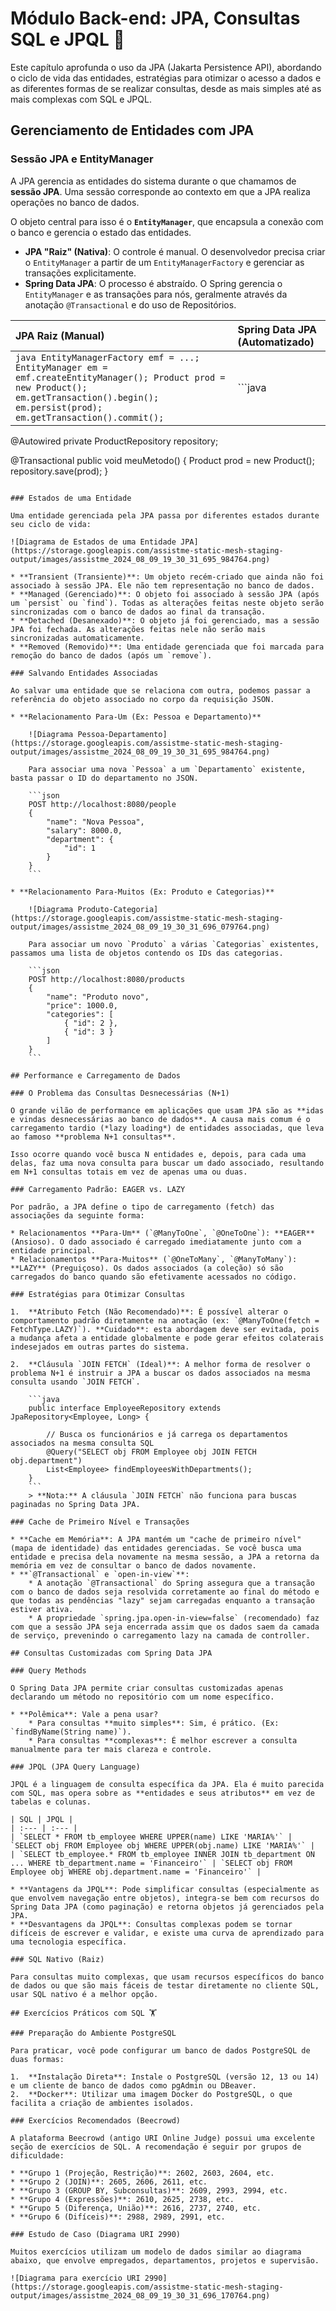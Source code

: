 # Módulo Back-end: JPA, Consultas SQL e JPQL 🐘

Este capítulo aprofunda o uso da JPA (Jakarta Persistence API), abordando o ciclo de vida das entidades, estratégias para otimizar o acesso a dados e as diferentes formas de se realizar consultas, desde as mais simples até as mais complexas com SQL e JPQL.

## Gerenciamento de Entidades com JPA

### Sessão JPA e EntityManager

A JPA gerencia as entidades do sistema durante o que chamamos de **sessão JPA**. Uma sessão corresponde ao contexto em que a JPA realiza operações no banco de dados.

O objeto central para isso é o **`EntityManager`**, que encapsula a conexão com o banco e gerencia o estado das entidades.

  * **JPA "Raiz" (Nativa)**: O controle é manual. O desenvolvedor precisa criar o `EntityManager` a partir de um `EntityManagerFactory` e gerenciar as transações explicitamente.
  * **Spring Data JPA**: O processo é abstraído. O Spring gerencia o `EntityManager` e as transações para nós, geralmente através da anotação `@Transactional` e do uso de Repositórios.

| JPA Raiz (Manual) | Spring Data JPA (Automatizado) |
| :--- | :--- |
| ` java EntityManagerFactory emf = ...; EntityManager em = emf.createEntityManager(); Product prod = new Product(); em.getTransaction().begin(); em.persist(prod); em.getTransaction().commit();  ` | \`\`\`java
@Autowired
private ProductRepository repository;

@Transactional
public void meuMetodo() {
Product prod = new Product();
repository.save(prod);
}

````|

### Estados de uma Entidade

Uma entidade gerenciada pela JPA passa por diferentes estados durante seu ciclo de vida:

![Diagrama de Estados de uma Entidade JPA](https://storage.googleapis.com/assistme-static-mesh-staging-output/images/assistme_2024_08_09_19_30_31_695_984764.png)

* **Transient (Transiente)**: Um objeto recém-criado que ainda não foi associado à sessão JPA. Ele não tem representação no banco de dados.
* **Managed (Gerenciado)**: O objeto foi associado à sessão JPA (após um `persist` ou `find`). Todas as alterações feitas neste objeto serão sincronizadas com o banco de dados ao final da transação.
* **Detached (Desanexado)**: O objeto já foi gerenciado, mas a sessão JPA foi fechada. As alterações feitas nele não serão mais sincronizadas automaticamente.
* **Removed (Removido)**: Uma entidade gerenciada que foi marcada para remoção do banco de dados (após um `remove`).

### Salvando Entidades Associadas

Ao salvar uma entidade que se relaciona com outra, podemos passar a referência do objeto associado no corpo da requisição JSON.

* **Relacionamento Para-Um (Ex: Pessoa e Departamento)**

    ![Diagrama Pessoa-Departamento](https://storage.googleapis.com/assistme-static-mesh-staging-output/images/assistme_2024_08_09_19_30_31_695_984764.png)

    Para associar uma nova `Pessoa` a um `Departamento` existente, basta passar o ID do departamento no JSON.

    ```json
    POST http://localhost:8080/people
    {
        "name": "Nova Pessoa",
        "salary": 8000.0,
        "department": {
            "id": 1
        }
    }
    ```

* **Relacionamento Para-Muitos (Ex: Produto e Categorias)**

    ![Diagrama Produto-Categoria](https://storage.googleapis.com/assistme-static-mesh-staging-output/images/assistme_2024_08_09_19_30_31_696_079764.png)

    Para associar um novo `Produto` a várias `Categorias` existentes, passamos uma lista de objetos contendo os IDs das categorias.

    ```json
    POST http://localhost:8080/products
    {
        "name": "Produto novo",
        "price": 1000.0,
        "categories": [
            { "id": 2 },
            { "id": 3 }
        ]
    }
    ```

## Performance e Carregamento de Dados

### O Problema das Consultas Desnecessárias (N+1)

O grande vilão de performance em aplicações que usam JPA são as **idas e vindas desnecessárias ao banco de dados**. A causa mais comum é o carregamento tardio (*lazy loading*) de entidades associadas, que leva ao famoso **problema N+1 consultas**.

Isso ocorre quando você busca N entidades e, depois, para cada uma delas, faz uma nova consulta para buscar um dado associado, resultando em N+1 consultas totais em vez de apenas uma ou duas.

### Carregamento Padrão: EAGER vs. LAZY

Por padrão, a JPA define o tipo de carregamento (fetch) das associações da seguinte forma:

* Relacionamentos **Para-Um** (`@ManyToOne`, `@OneToOne`): **EAGER** (Ansioso). O dado associado é carregado imediatamente junto com a entidade principal.
* Relacionamentos **Para-Muitos** (`@OneToMany`, `@ManyToMany`): **LAZY** (Preguiçoso). Os dados associados (a coleção) só são carregados do banco quando são efetivamente acessados no código.

### Estratégias para Otimizar Consultas

1.  **Atributo Fetch (Não Recomendado)**: É possível alterar o comportamento padrão diretamente na anotação (ex: `@ManyToOne(fetch = FetchType.LAZY)`). **Cuidado**: esta abordagem deve ser evitada, pois a mudança afeta a entidade globalmente e pode gerar efeitos colaterais indesejados em outras partes do sistema.

2.  **Cláusula `JOIN FETCH` (Ideal)**: A melhor forma de resolver o problema N+1 é instruir a JPA a buscar os dados associados na mesma consulta usando `JOIN FETCH`.

    ```java
    public interface EmployeeRepository extends JpaRepository<Employee, Long> {

        // Busca os funcionários e já carrega os departamentos associados na mesma consulta SQL
        @Query("SELECT obj FROM Employee obj JOIN FETCH obj.department")
        List<Employee> findEmployeesWithDepartments();
    }
    ```
    > **Nota:** A cláusula `JOIN FETCH` não funciona para buscas paginadas no Spring Data JPA.

### Cache de Primeiro Nível e Transações

* **Cache em Memória**: A JPA mantém um "cache de primeiro nível" (mapa de identidade) das entidades gerenciadas. Se você busca uma entidade e precisa dela novamente na mesma sessão, a JPA a retorna da memória em vez de consultar o banco de dados novamente.
* **`@Transactional` e `open-in-view`**:
    * A anotação `@Transactional` do Spring assegura que a transação com o banco de dados seja resolvida corretamente ao final do método e que todas as pendências "lazy" sejam carregadas enquanto a transação estiver ativa.
    * A propriedade `spring.jpa.open-in-view=false` (recomendado) faz com que a sessão JPA seja encerrada assim que os dados saem da camada de serviço, prevenindo o carregamento lazy na camada de controller.

## Consultas Customizadas com Spring Data JPA

### Query Methods

O Spring Data JPA permite criar consultas customizadas apenas declarando um método no repositório com um nome específico.

* **Polêmica**: Vale a pena usar?
    * Para consultas **muito simples**: Sim, é prático. (Ex: `findByName(String name)`).
    * Para consultas **complexas**: É melhor escrever a consulta manualmente para ter mais clareza e controle.

### JPQL (JPA Query Language)

JPQL é a linguagem de consulta específica da JPA. Ela é muito parecida com SQL, mas opera sobre as **entidades e seus atributos** em vez de tabelas e colunas.

| SQL | JPQL |
| :--- | :--- |
| `SELECT * FROM tb_employee WHERE UPPER(name) LIKE 'MARIA%'` | `SELECT obj FROM Employee obj WHERE UPPER(obj.name) LIKE 'MARIA%'` |
| `SELECT tb_employee.* FROM tb_employee INNER JOIN tb_department ON ... WHERE tb_department.name = 'Financeiro'` | `SELECT obj FROM Employee obj WHERE obj.department.name = 'Financeiro'` |

* **Vantagens da JPQL**: Pode simplificar consultas (especialmente as que envolvem navegação entre objetos), integra-se bem com recursos do Spring Data JPA (como paginação) e retorna objetos já gerenciados pela JPA.
* **Desvantagens da JPQL**: Consultas complexas podem se tornar difíceis de escrever e validar, e existe uma curva de aprendizado para uma tecnologia específica.

### SQL Nativo (Raiz)

Para consultas muito complexas, que usam recursos específicos do banco de dados ou que são mais fáceis de testar diretamente no cliente SQL, usar SQL nativo é a melhor opção.

## Exercícios Práticos com SQL 🏋️

### Preparação do Ambiente PostgreSQL

Para praticar, você pode configurar um banco de dados PostgreSQL de duas formas:

1.  **Instalação Direta**: Instale o PostgreSQL (versão 12, 13 ou 14) e um cliente de banco de dados como pgAdmin ou DBeaver.
2.  **Docker**: Utilizar uma imagem Docker do PostgreSQL, o que facilita a criação de ambientes isolados.

### Exercícios Recomendados (Beecrowd)

A plataforma Beecrowd (antigo URI Online Judge) possui uma excelente seção de exercícios de SQL. A recomendação é seguir por grupos de dificuldade:

* **Grupo 1 (Projeção, Restrição)**: 2602, 2603, 2604, etc.
* **Grupo 2 (JOIN)**: 2605, 2606, 2611, etc.
* **Grupo 3 (GROUP BY, Subconsultas)**: 2609, 2993, 2994, etc.
* **Grupo 4 (Expressões)**: 2610, 2625, 2738, etc.
* **Grupo 5 (Diferença, União)**: 2616, 2737, 2740, etc.
* **Grupo 6 (Difíceis)**: 2988, 2989, 2991, etc.

### Estudo de Caso (Diagrama URI 2990)

Muitos exercícios utilizam um modelo de dados similar ao diagrama abaixo, que envolve empregados, departamentos, projetos e supervisão.

![Diagrama para exercício URI 2990](https://storage.googleapis.com/assistme-static-mesh-staging-output/images/assistme_2024_08_09_19_30_31_696_170764.png)
````